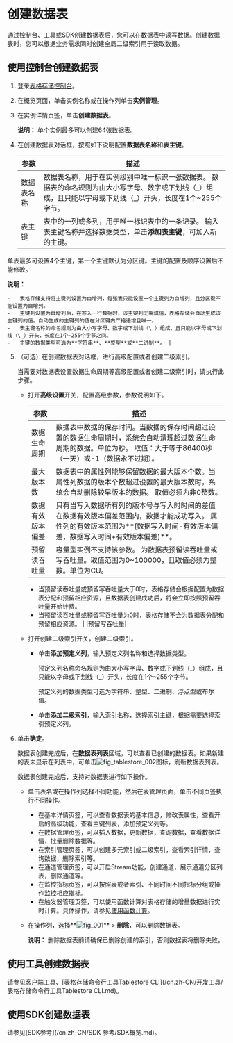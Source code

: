 # 创建数据表

通过控制台、工具或SDK创建数据表后，您可以在数据表中读写数据。创建数据表时，您可以根据业务需求同时创建全局二级索引用于读取数据。

## 使用控制台创建数据表

1.  登录[表格存储控制台](https://otsnext.console.aliyun.com/)。

2.  在概览页面，单击实例名称或在操作列单击**实例管理**。

3.  在实例详情页签，单击**创建数据表**。

    **说明：** 单个实例最多可以创建64张数据表。

4.  在创建数据表对话框，按照如下说明配置**数据表名称**和**表主键**。

    |参数|描述|
    |--|--|
    |数据表名称|数据表名称，用于在实例级别中唯一标识一张数据表。 数据表的命名规则为由大小写字母、数字或下划线（\_）组成，且只能以字母或下划线（\_）开头，长度在1个~255个字节。 |
    |表主键|表中的一列或多列，用于唯一标识表中的一条记录。 输入表主键名称并选择数据类型，单击**添加表主键**，可加入新的主键。

单表最多可设置4个主键，第一个主键默认为分区键。主键的配置及顺序设置后不能修改。

**说明：**

    -   表格存储支持将主键列设置为自增列，每张表只能设置一个主键列为自增列，且分区键不能设置为自增列。
    -   主键列设置为自增列后，在写入一行数据时，该主键列无需填值，表格存储会自动生成该主键列的值。自动生成的主键列的值在分区键内严格递增且唯一。
    -   表主键名称的命名规则为由大小写字母、数字或下划线（\_）组成，且只能以字母或下划线（\_）开头，长度在1个~255个字节之间。
    -   主键的数据类型可选为**字符串**、**整型**或**二进制**。 |

5.  （可选）在创建数据表对话框，进行高级配置或者创建二级索引。

    当需要对数据表设置数据生命周期等高级配置或者创建二级索引时，请执行此步骤。

    -   打开**高级设置**开关，配置高级参数，参数说明如下。

        |参数|描述|
        |--|--|
        |数据生命周期|数据表中数据的保存时间。当数据的保存时间超过设置的数据生命周期时，系统会自动清理超过数据生命周期的数据。单位为秒。 取值：大于等于86400秒（一天）或-1（数据永不过期）。 |
        |最大版本数|数据表中的属性列能够保留数据的最大版本个数。当属性列数据的版本个数超过设置的最大版本数时，系统会自动删除较早版本的数据。 取值必须为非0整数。 |
        |数据有效版本偏差|只有当写入数据所有列的版本号与写入时时间的差值在数据有效版本偏差范围内，数据才能成功写入。 属性列的有效版本范围为**\[数据写入时间-有效版本偏差，数据写入时间+有效版本偏差\)**。 |
        |预留读吞吐量|容量型实例不支持该参数。 为数据表预留读吞吐量或写吞吐量。取值范围为0~100000，且取值必须为整数。单位为CU。

        -   当预留读吞吐量或预留写吞吐量大于0时，表格存储会根据配置为数据表分配和预留相应资源，且数据表创建成功后，将会立即按照预留吞吐量开始计费。
        -   当预留读吞吐量或预留写吞吐量为0时，表格存储不会为数据表分配和预留相应资源。 |
        |预留写吞吐量|

    -   打开创建二级索引开关，创建二级索引。
        -   单击**添加预定义列**，输入预定义列名称和选择数据类型。

            预定义列名称命名规则为由大小写字母、数字或下划线（\_）组成，且只能以字母或下划线（\_）开头，长度在1个~255个字节。

            预定义列的数据类型可选为字符串、整型、二进制、浮点型或布尔值。

        -   单击**添加二级索引**，输入索引名称，选择索引主键，根据需要选择索引预定义列。
6.  单击**确定**。

    数据表创建完成后，在**数据表列表**区域，可以查看已创建的数据表。如果新建的表未显示在列表中，可单击![fig_tablestore_002](https://static-aliyun-doc.oss-accelerate.aliyuncs.com/assets/img/zh-CN/1606659951/p96207.png)图标，刷新数据表列表。

    数据表创建完成后，支持对数据表进行如下操作。

    -   单击表名或在操作列选择不同功能，然后在表管理页面，单击不同页签执行不同操作。
        -   在基本详情页签，可以查看数据表的基本信息，修改表属性，查看开启的高级功能，查看主键列表，添加预定义列等。
        -   在数据管理页签，可以插入数据，更新数据，查询数据，查看数据详情，批量删除数据等。
        -   在索引管理页签，可以创建多元索引或二级索引，查看索引详情，查询数据，删除索引等。
        -   在通道管理页签，可以开启Stream功能，创建通道，展示通道分区列表，删除通道等。
        -   在监控指标页签，可以按照表或者索引、不同时间不同指标分组或操作监控相应指标。
        -   在触发器管理页签，可以使用函数计算对表格存储的增量数据进行实时计算。具体操作，请参见[使用函数计算](/cn.zh-CN/计算与分析/函数计算/使用函数计算.md)。
    -   在操作列，选择**![fig_001](https://static-aliyun-doc.oss-accelerate.aliyuncs.com/assets/img/zh-CN/2606659951/p100545.png)** \> **删除**，可以删除数据表。

        **说明：** 删除数据表前请确保已删除创建的索引，否则数据表将删除失败。


## 使用工具创建数据表

请参见[客户端工具](/cn.zh-CN/开发工具/客户端工具.md)、[表格存储命令行工具Tablestore CLI](/cn.zh-CN/开发工具/表格存储命令行工具Tablestore CLI.md)。

## 使用SDK创建数据表

请参见[SDK参考](/cn.zh-CN/SDK 参考/SDK概览.md)。

